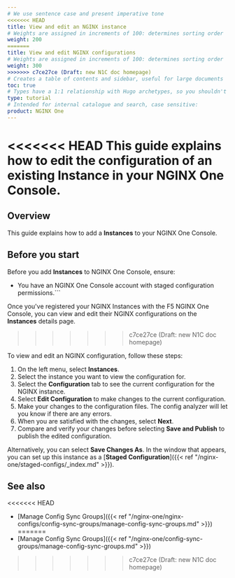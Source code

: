 ```yaml
---
# We use sentence case and present imperative tone
<<<<<<< HEAD
title: View and edit an NGINX instance
# Weights are assigned in increments of 100: determines sorting order
weight: 200
=======
title: View and edit NGINX configurations
# Weights are assigned in increments of 100: determines sorting order
weight: 300
>>>>>>> c7ce27ce (Draft: new N1C doc homepage)
# Creates a table of contents and sidebar, useful for large documents
toc: true
# Types have a 1:1 relationship with Hugo archetypes, so you shouldn't need to change this
type: tutorial
# Intended for internal catalogue and search, case sensitive:
product: NGINX One
---
```

<!-- Possible future include, with similar files in config-sync-groups/ and staged-configs/ subdirectories -->

<<<<<<< HEAD
This guide explains how to edit the configuration of an existing **Instance** in your NGINX One Console.
=======
## Overview

This guide explains how to add a **Instances** to your NGINX One Console.

## Before you start

Before you add **Instances** to NGINX One Console, ensure:

- You have an NGINX One Console account with staged configuration permissions.```

Once you've registered your NGINX Instances with the F5 NGINX One Console, you can view and edit their NGINX configurations on the **Instances** details page.
>>>>>>> c7ce27ce (Draft: new N1C doc homepage)

To view and edit an NGINX configuration, follow these steps:

1. On the left menu, select **Instances**.
2. Select the instance you want to view the configuration for.
3. Select the **Configuration** tab to see the current configuration for the NGINX instance.
4. Select **Edit Configuration** to make changes to the current configuration.
5. Make your changes to the configuration files. The config analyzer will let you know if there are any errors.
6. When you are satisfied with the changes, select **Next**.
7. Compare and verify your changes before selecting **Save and Publish** to publish the edited configuration.

Alternatively, you can select **Save Changes As**. In the window that appears, you can set up this instance as a [**Staged Configuration**]({{< ref "/nginx-one/staged-configs/_index.md" >}}).

## See also

<<<<<<< HEAD
- [Manage Config Sync Groups]({{< ref "/nginx-one/nginx-configs/config-sync-groups/manage-config-sync-groups.md" >}})
=======
- [Manage Config Sync Groups]({{< ref "/nginx-one/config-sync-groups/manage-config-sync-groups.md" >}})
>>>>>>> c7ce27ce (Draft: new N1C doc homepage)
